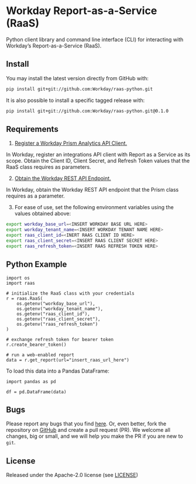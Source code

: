 # Workday Report-as-a-Service (RaaS)

Python client library and command line interface (CLI) for interacting with
Workday’s Report-as-a-Service (RaaS).

## Install
You may install the latest version directly from GitHub with:

```bash
pip install git+git://github.com:Workday/raas-python.git
```

It is also possible to install a specific tagged release with:

```bash
pip install git+git://github.com:Workday/raas-python.git@0.1.0
```

## Requirements

1. [Register a Workday Prism Analytics API Client.](https://doc.workday.com/reader/J1YvI9CYZUWl1U7_PSHyHA/qAugF2pRAGtECVLHKdMO_A)

In Workday, register an integrations API client with Report as a Service as its
scope. Obtain the Client ID, Client Secret, and Refresh Token values that the
RaaS class requires as parameters.

2. [Obtain the Workday REST API Endpoint.](https://doc.workday.com/reader/J1YvI9CYZUWl1U7_PSHyHA/L_RKkfJI6bKu1M2~_mfesQ)

In Workday, obtain the Workday REST API endpoint that the Prism class requires
as a parameter.

3. For ease of use, set the following environment variables using the values obtained above:

```bash
export workday_base_url=<INSERT WORKDAY BASE URL HERE>
export workday_tenant_name=<INSERT WORKDAY TENANT NAME HERE>
export raas_client_id=<INERT RAAS CLIENT ID HERE>
export raas_client_secret=<INSERT RAAS CLIENT SECRET HERE>
export raas_refresh_token=<INSERT RAAS REFRESH TOKEN HERE>
```

## Python Example

```{python}
import os
import raas

# initialize the RaaS class with your credentials
r = raas.RaaS(
    os.getenv("workday_base_url"),
    os.getenv("workday_tenant_name"),
    os.getenv("raas_client_id"),
    os.getenv("raas_client_secret"),
    os.getenv("raas_refresh_token")
)

# exchange refresh token for bearer token
r.create_bearer_token()

# run a web-enabled report
data = r.get_report(url="insert_raas_url_here")
```

To load this data into a Pandas DataFrame:

```{python}
import pandas as pd

df = pd.DataFrame(data)
```

## Bugs
Please report any bugs that you find [here](https://github.com/Workday/raas-python/issues).
Or, even better, fork the repository on [GitHub](https://github.com/Workday/raas-python)
and create a pull request (PR). We welcome all changes, big or small, and we
will help you make the PR if you are new to `git`.

## License
Released under the Apache-2.0 license (see [LICENSE](https://github.com/Workday/raas-python/blob/master/LICENSE))
